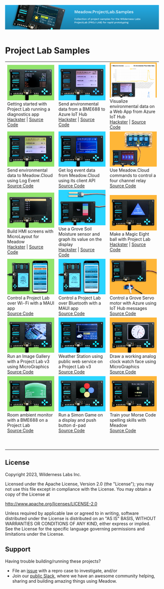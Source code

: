 <img src="Design/meadow-projectlab-samples.jpg" style="margin-bottom:10px" />

# Project Lab Samples

<table>
    <tr>
        <td>
            <a href="https://github.com/WildernessLabs/Meadow.ProjectLab/tree/main/Source/ProjectLab_Demo"><img src="Design/wildernesslabs-projectlab-getting-started.png"/></a><br/>
            Getting started with Project Lab running a diagnostics app</br>
            <a href="https://www.hackster.io/wilderness-labs/getting-started-with-meadow-s-project-lab-eeb569">Hackster</a> | 
            <a href="https://github.com/WildernessLabs/Meadow.ProjectLab/tree/main/Source/ProjectLab_Demo">Source Code</a>
        </td>
        <td>
            <a href="Source/MeadowAzureIoTHub/"><img src="Design/wildernesslabs-projectlab-azure-iot-hub.png"/></a><br/>
            Send anvironmental data from a BME688 to Azure IoT Hub<br/>
            <a href="https://www.hackster.io/wildernesslabs/send-environmental-data-from-projectlab-to-azure-w-iot-hub-7d3d07">Hackster</a> | 
            <a href="Source/MeadowAzureIoTHub/">Source Code</a>
        </td>
        <td>
            <a href="Source/MeadowAzureIoTHub/WebAzureIoTHub/"><img src="Design/wildernesslabs-projectlab-azure-iot-hub-web.png"/></a><br/>
            Visualize environmental data on a Web App from Azure IoT Hub</br>
            <a href="https://www.hackster.io/wilderness-labs/visualize-azure-iot-hub-data-with-a-net-web-app-6288e3">Hackster</a> | 
            <a href="Source/MagicEightMeadow/">Source Code</a>
        </td>
    </tr>
    <tr>
        <td>
            <a href="https://github.com/WildernessLabs/Meadow.Cloud.Samples/tree/main/Source/Meadow.Cloud_Logging"><img src="Design/wildernesslabs-projectlab-meadow-cloud-logging.jpg"/></a><br/>
            Send environmental data to Meadow.Cloud using Log Event</br>
            <a href="https://github.com/WildernessLabs/Meadow.Cloud.Samples/tree/main/Source/Meadow.Cloud_Logging">Source Code</a>
        </td>
        <td>
            <a href="https://github.com/WildernessLabs/Meadow.Cloud.Samples/tree/main/Source/Meadow.Cloud_Client"><img src="Design/wildernesslabs-projectlab-meadow-cloud-client.png"/></a><br/>
            Get log event data from Meadow.Cloud using its client API<br/>
            <a href="https://github.com/WildernessLabs/Meadow.Cloud.Samples/tree/main/Source/Meadow.Cloud_Client">Source Code</a>
        </td>
        <td>
            <a href="https://github.com/WildernessLabs/Meadow.Cloud.Samples/tree/main/Source/Meadow.Cloud_Command"><img src="Design/wildernesslabs-projectlab-meadow-cloud-relay-command.png"/></a><br/>
            Use Meadow.Cloud commands to control a four channel relay</br>
            <a href="https://github.com/WildernessLabs/Meadow.Cloud.Samples/tree/main/Source/Meadow.Cloud_Command">Source Code</a>
        </td> 
    </tr>
    <tr>
        <td>
            <a href="Source/MicroLayoutMenu/"><img src="Design/wildernesslabs-projectlab-microlayout-menu.png"/></a><br/>
            Build HMI screens with MicroLayout for Meadow</br>
            <a href="https://www.hackster.io/wilderness-labs/build-hmi-screens-with-microlayout-for-your-meadow-apps-b87702">Hackster</a> |
            <a href="Source/MicroLayoutMenu/">Source Code</a>
        </td>
        <td>
            <a href="Source/MoistureMeter/"><img src="Design/wildernesslabs-projectlab-grove-moisture-meter.png"/></a><br/>
            Use a Grove Soil Moisture sensor and graph its value on the display<br/>
            <a href="https://www.hackster.io/wilderness-labs/moisturemeter-with-projectlab-and-grove-soil-moisture-sensor-d478fd">Hackster</a> |
            <a href="Source/MoistureMeter/">Source Code</a>
        </td>
        <td>
            <a href="Source/MagicEightMeadow/"><img src="Design/wildernesslabs-projectlab-magic-eight-meadow.png"/></a><br/>
            Make a Magic Eight ball with Project Lab</br>
            <a href="https://www.hackster.io/wilderness-labs/build-your-own-magic-eight-ball-with-a-projectlab-28044f">Hackster</a> | <a href="Source/MagicEightMeadow/">Source Code</a>
        </td> 
    </tr>
    </tr>
        <td>
            <a href="Source/Connectivity/"><img src="Design/wildernesslabs-projectlab-maple.png"/></a><br/>
            Control a Project Lab over Wi-Fi with a MAUI app</br>
            <a href="Source/Connectivity/">Source Code</a>
        </td>
        <td>
            <a href="Source/Connectivity/"><img src="Design/wildernesslabs-projectlab-bluetooth.png"/></a><br/>
            Control a Project Lab over Bluetooth with a MAUI app<br/>
            <a href="Source/Connectivity/">Source Code</a>
        </td>
        <td>
            <a href="Source/MeadowAzureServo/"><img src="Design/wildernesslabs-projectlab-azure-servo.png"/></a><br/>
            Control a Grove Servo motor with Azure using IoT Hub messages<br/>
            <a href="Source/MeadowAzureServo/">Source Code</a>
        </td>
    </tr>
    <tr>
        <td>
            <a href="Source/GalleryViewer/"><img src="Design/wildernesslabs-projectlab-galleryviewer.png"/></a><br/>
            Run an Image Gallery with a Project Lab v3 using MicroGraphics<br/>
            <a href="Source/GalleryViewer/">Source Code</a>
        </td>
        <td>
            <a href="Source/WifiWeather/"><img src="Design/wildernesslabs-projectlab-wifiweather.png"/></a><br/>
            Weather Station using public web service on a Project Lab v3<br/>
            <a href="Source/WifiWeather/">Source Code</a>
        </td>
        <td>
            <a href="Source/AnalogClockFace/"><img src="Design/wildernesslabs-projectlab-micrographics.png"/></a><br/>
            Draw a working analog clock watch face using MicroGraphics<br/>
            <a href="Source/AnalogClockFace/">Source Code</a>
        </td>
    </tr>
    <tr>
        <td>
            <a href="Source/AmbientRoomMonitor/"><img src="Design/wildernesslabs-projectlab-ambient-room-monitor.png"/></a><br/>
            Room ambient monitor with a BME688 on a Project Lab<br/>
            <a href="Source/AmbientRoomMonitor/">Source Code</a>
        </td>
        <td>
            <a href="Source/Simon/"><img src="Design/wildernesslabs-projectlab-simon.png"/></a><br/>
            Run a Simon Game on a display and push button d-pad</br>
            <a href="Source/Simon/">Source Code</a>
        </td>
        <td>
            <a href="Source/MorseCodeTrainer/"><img src="Design/wildernesslabs-projectlab-morse-code-trainer.png"/></a><br/>
            Train your Morse Code spelling skills with Meadow<br/>
            <a href="Source/MorseCodeTrainer/">Source Code</a>
        </td>
    </tr>
    <tr>
        <td>
            <p>&nbsp;&nbsp;&nbsp;&nbsp;&nbsp;&nbsp;&nbsp;&nbsp;&nbsp;&nbsp;&nbsp;&nbsp;&nbsp;&nbsp;&nbsp;&nbsp;&nbsp;&nbsp;&nbsp;&nbsp;&nbsp;&nbsp;&nbsp;&nbsp;&nbsp;&nbsp;&nbsp;&nbsp;&nbsp;&nbsp;&nbsp;&nbsp;</p>
        </td>
        <td>
            <p>&nbsp;&nbsp;&nbsp;&nbsp;&nbsp;&nbsp;&nbsp;&nbsp;&nbsp;&nbsp;&nbsp;&nbsp;&nbsp;&nbsp;&nbsp;&nbsp;&nbsp;&nbsp;&nbsp;&nbsp;&nbsp;&nbsp;&nbsp;&nbsp;&nbsp;&nbsp;&nbsp;&nbsp;&nbsp;&nbsp;&nbsp;&nbsp;</p>
        </td>
        <td>
            <p>&nbsp;&nbsp;&nbsp;&nbsp;&nbsp;&nbsp;&nbsp;&nbsp;&nbsp;&nbsp;&nbsp;&nbsp;&nbsp;&nbsp;&nbsp;&nbsp;&nbsp;&nbsp;&nbsp;&nbsp;&nbsp;&nbsp;&nbsp;&nbsp;&nbsp;&nbsp;&nbsp;&nbsp;&nbsp;&nbsp;&nbsp;&nbsp;</p>
        </td>
    </tr>
</table>

## License
Copyright 2023, Wilderness Labs Inc.

Licensed under the Apache License, Version 2.0 (the "License");
you may not use this file except in compliance with the License.
You may obtain a copy of the License at

  http://www.apache.org/licenses/LICENSE-2.0

Unless required by applicable law or agreed to in writing, software
distributed under the License is distributed on an "AS IS" BASIS,
WITHOUT WARRANTIES OR CONDITIONS OF ANY KIND, either express or implied.
See the License for the specific language governing permissions and
limitations under the License.

## Support

Having trouble building/running these projects? 
* File an [issue](https://github.com/WildernessLabs/Meadow.Desktop.Samples/issues) with a repro case to investigate, and/or
* Join our [public Slack](http://slackinvite.wildernesslabs.co/), where we have an awesome community helping, sharing and building amazing things using Meadow.

